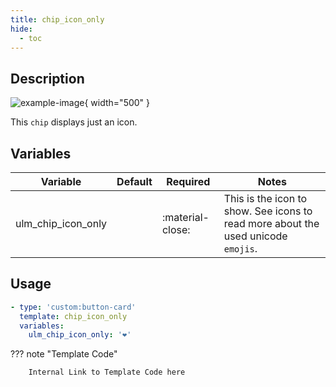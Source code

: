 ```yaml
---
title: chip_icon_only
hide:
  - toc
---
```

<!-- markdownlint-disable MD046 -->

## Description

![example-image](../../assets/img/ulm_chips/chip_example.png){ width="500" }

This `chip` displays just an icon.

## Variables

| Variable | Default | Required         | Notes             |
|----------|---------|------------------|-------------------|
| ulm_chip_icon_only     |         | :material-close: | This is the icon to show. See icons to read more about the used unicode `emojis`.  |

## Usage

```yaml
- type: 'custom:button-card'
  template: chip_icon_only
  variables:
    ulm_chip_icon_only: '❤️'
```

??? note "Template Code"

        Internal Link to Template Code here
